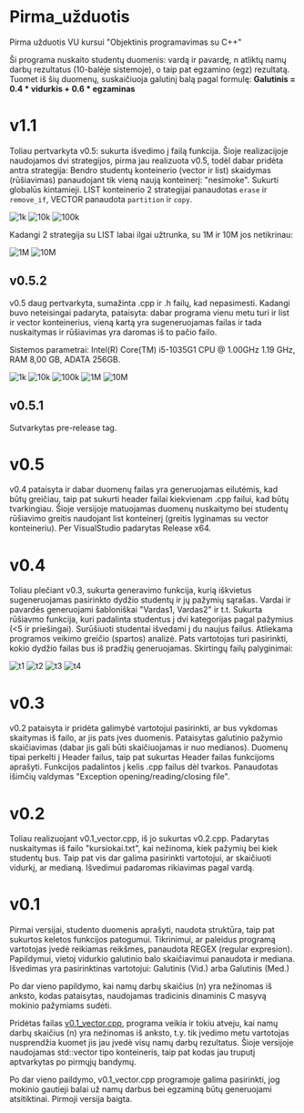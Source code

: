 # Pirma_užduotis
Pirma užduotis VU kursui "Objektinis programavimas su C++"

Ši programa nuskaito studentų duomenis: vardą ir pavardę, n atliktų namų darbų rezultatus (10-balėje sistemoje), o taip pat egzamino (egz) rezultatą.
Tuomet iš šių duomenų, suskaičiuoja galutinį balą pagal formulę:
**Galutinis = 0.4 * vidurkis + 0.6 * egzaminas**

# v1.1
Toliau pertvarkyta v0.5: sukurta išvedimo į failą funkcija. Šioje realizacijoje naudojamos dvi strategijos, pirma jau realizuota v0.5, todėl dabar pridėta antra strategija:  Bendro studentų konteinerio (vector ir list) skaidymas (rūšiavimas) panaudojant tik vieną naują konteinerį: "nesimoke". Sukurti globalūs kintamieji. LIST konteinerio 2 strategijai panaudotas `erase` ir `remove_if`, VECTOR panaudota `partition` ir `copy`.

![1k](https://user-images.githubusercontent.com/56174822/142000663-340c4401-a317-4ee7-99a4-b6f70198d403.PNG)
![10k](https://user-images.githubusercontent.com/56174822/142000695-a95de01a-b729-4ac5-ba95-7cfb7711e3a1.PNG)
![100k](https://user-images.githubusercontent.com/56174822/142000718-66421fdb-d49c-4a39-a8d5-a3008a3c6e6b.PNG)

Kadangi 2 strategija su LIST labai ilgai užtrunka, su 1M ir 10M jos netikrinau:

![1M](https://user-images.githubusercontent.com/56174822/142003019-be1aed5b-f364-4b50-91ca-9fb651116c1d.PNG)
![10M](https://user-images.githubusercontent.com/56174822/142003034-822578e2-ecf4-423a-bbfc-72fabcfeb879.PNG)


## v0.5.2
v0.5 daug pertvarkyta, sumažinta .cpp ir .h failų, kad nepasimesti. Kadangi buvo neteisingai padaryta, pataisyta: dabar programa vienu metu turi ir list ir vector konteinerius, vieną kartą yra sugeneruojamas failas ir tada nuskaitymas ir rūšiavimas yra daromas iš to pačio failo. 

Sistemos parametrai:
Intel(R) Core(TM) i5-1035G1 CPU @ 1.00GHz   1.19 GHz, RAM 8,00 GB, ADATA 256GB.


![1k](https://user-images.githubusercontent.com/56174822/141521904-848e8300-53f3-4599-8b04-aee28e742bb7.PNG)
![10k](https://user-images.githubusercontent.com/56174822/141521918-4659b50e-7431-4367-93ff-c6eedeb3317f.PNG)
![100k](https://user-images.githubusercontent.com/56174822/141521964-1a8c801e-b391-408e-ab5e-00dba770f8d8.PNG)
![1M](https://user-images.githubusercontent.com/56174822/141521971-6e62b589-1703-418e-b726-74a5862e30b4.PNG)
![10M](https://user-images.githubusercontent.com/56174822/141521979-9dedf032-5a6c-40f5-9808-e960de7b7c5b.PNG)

## v0.5.1
Sutvarkytas pre-release tag.

# v0.5
v0.4 pataisyta ir dabar duomenų failas yra generuojamas eilutėmis, kad būtų greičiau, taip pat sukurti header failai kiekvienam .cpp failui, kad būtų tvarkingiau. Šioje versijoje matuojamas duomenų nuskaitymo bei studentų rūšiavimo greitis naudojant list konteinerį (greitis lyginamas su vector konteineriu). Per VisualStudio padarytas Release x64.

# v0.4
Toliau plečiant v0.3, sukurta generavimo funkcija, kurią iškvietus sugeneruojamas pasirinkto dydžio studentų ir jų pažymių sąrašas. Vardai ir pavardės generuojami šabloniškai "Vardas1, Vardas2" ir t.t. Sukurta rūšiavmo funkcija, kuri padalinta studentus į dvi kategorijas pagal pažymius (<5 ir priešingai). Surūšiuoti studentai išvedami į du naujus failus. Atliekama programos veikimo greičio (spartos) analizė. Pats vartotojas turi pasirinkti, kokio dydžio failas bus iš pradžių generuojamas. 
Skirtingų failų palyginimai:

![t1](https://user-images.githubusercontent.com/56174822/138706581-11e42d4f-aa4a-4b0f-9975-36634460ebff.PNG)
![t2](https://user-images.githubusercontent.com/56174822/138706655-1a9e1f78-0a46-44e8-bc42-1e86a003eebc.PNG)
![t3](https://user-images.githubusercontent.com/56174822/138706672-0b5f44de-4562-4700-a49a-b840df953c99.PNG)
![t4](https://user-images.githubusercontent.com/56174822/138706696-11c77c46-42c4-42c3-b933-0fa6ad46350d.PNG)

# v0.3
v0.2 pataisyta ir pridėta galimybė vartotojui pasirinkti, ar bus vykdomas skaitymas iš failo, ar jis pats įves duomenis. Pataisytas galutinio pažymio skaičiavimas (dabar jis gali būti skaičiuojamas ir nuo medianos). Duomenų tipai perkelti į Header failus, taip pat sukurtas Header failas funkcijoms aprašyti. Funkcijos padalintos į kelis .cpp failus dėl tvarkos. Panaudotas išimčių valdymas "Exception opening/reading/closing file".

# v0.2
Toliau realizuojant v0.1_vector.cpp, iš jo sukurtas v0.2.cpp. Padarytas nuskaitymas iš failo "kursiokai.txt", kai nežinoma, kiek pažymių bei kiek studentų bus. Taip pat vis dar galima pasirinkti vartotojui, ar skaičiuoti vidurkį, ar medianą. Išvedimui padaromas rikiavimas pagal vardą.

# v0.1
Pirmai versijai, studento duomenis aprašyti, naudota struktūra, taip pat sukurtos keletos funkcijos patogumui. Tikrinimui, ar paleidus programą vartotojas įvedė reikiamas reikšmes, panaudota REGEX (regular expresion).
Papildymui, vietoj vidurkio galutinio balo skaičiavimui panaudota ir mediana. Išvedimas yra pasirinktinas vartotojui: Galutinis (Vid.) arba Galutinis (Med.)

Po dar vieno papildymo, kai namų darbų skaičius (n) yra nežinomas iš anksto, kodas pataisytas, naudojamas tradicinis dinaminis C masyvą mokinio pažymiams sudėti.

Pridėtas failas [v0.1_vector.cpp](https://github.com/vaivapilk/Pirma_uzduotis/blob/v0.1/v0.1_vector.cpp), programa veikia ir tokiu atveju, kai namų darbų skaičius (n) yra nežinomas iš anksto, t.y. tik įvedimo metu vartotojas nusprendžia kuomet jis jau įvedė visų namų darbų rezultatus. Šioje versijoje naudojamas std::vector tipo konteineris, taip pat kodas jau truputį aptvarkytas po pirmųjų bandymų.

Po dar vieno paildymo, v0.1_vector.cpp programoje galima pasirinkti, jog mokinio gautieji balai už namų darbus bei egzaminą būtų generuojami atsitiktinai. Pirmoji versija baigta.






